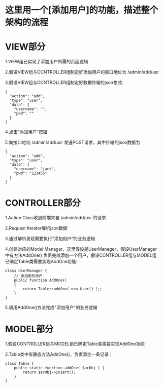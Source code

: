 # 这里用一个[添加用户]的功能，描述整个架构的流程

# VIEW部分

1.VIEW组已实现了添加用户所需的页面逻辑

2.假设VIEW组与CONTROLLER组制定好添加用户的接口地址为 /admin/add/usr

3.假设VIEW组与CONTROLLER组制定好数据传输的json格式:

	{
	  "action": "add",
	  "type": "user",
	  "data": {
		"username": "",
		"pwd": ""
	  }
	}

4.点击“添加用户”按钮

5.向接口地址 /admin/add/usr 发送POST请求，其中传输的json数据为

	{
	  "action": "add",
	  "type": "user",
	  "data": {
		"username": "jack",
		"pwd": "123456"
	  }
	}
	
	
# CONTROLLER部分

1.Action Class收到前端来自 /admin/add/usr 的请求

2.Request Iterator解析json数据

3.通过解析发现需要执行"添加用户"的业务逻辑

4.创建对应的Model Manager，这里假设是UserManager，假设UserManager中有方法AddOne() 负责完成添加一个用户，假设CONTROLLER组与MODEL组已确定Table类需要实现AddOne功能:

	class UserManager {
	    // 添加新的用户
		public function AddOne()
		{
			return Table::addOne( new User() );;
		}
	}

5.调用AddOne()方法完成"添加用户"的业务逻辑


# MODEL部分

1.假设CONTROLLER组与MODEL组已确定Table类需要实现AddOne功能

2.Table类中有静态方法AddOne()，负责添加一条记录：

	class Table {
		public static function addOne( $arObj ) {
			return $arObj->insert();
		}
	}
	
	
	

